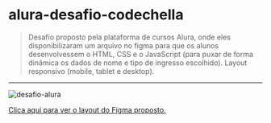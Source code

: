 # alura-desafio-codechella

>Desafio proposto pela plataforma de cursos Alura, onde eles disponibilizaram um arquivo no figma para que os alunos desenvolvessem o HTML, CSS e o JavaScript (para puxar de forma dinâmica os dados de nome e tipo de ingresso escolhido).
Layout responsivo (mobile, tablet e desktop).
>
---------------------------------------------------
![desafio-alura](https://user-images.githubusercontent.com/116017647/236539095-f1468457-ca21-4781-bd08-5858db57c237.png)

[Clica aqui para ver o layout do Figma proposto.](https://www.figma.com/file/xHLPBeA2ujaXbBjHMK9xh7/CodeChella-%7C-Challenge-I---Front-end-2023?type=design&node-id=96-6757&t=K5W3mjzVSO7IEx4o-0)

